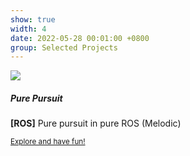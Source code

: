 ```yaml
---
show: true
width: 4
date: 2022-05-28 00:01:00 +0800
group: Selected Projects
---
```

<div>
  <img data-src="{{ 'assets/images/covers_projects/ros_pure_pursuit.png' | relative_url }}" class="lazy w-100 rounded-top" src="{{ '/assets/images/empty_300x200.png' | relative_url }}">
  <div class="card-body">
    <h5 class="card-title">Pure Pursuit</h5>
    <p class="card-text">
      <b>[ROS]</b> Pure pursuit in pure ROS (Melodic)
    </p>
    <p class="card-text"><small><a href="https://github.com/leofansq/ROS_Pure_Pursuit" target="_blank">Explore and have fun!</a></small></p>
  </div>
</div>